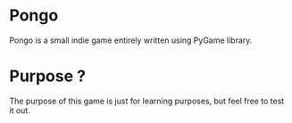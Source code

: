# Pongo
Pongo is a small indie game entirely written using PyGame library.
# Purpose ?
The purpose of this game is just for learning purposes, but feel free to test it out.
